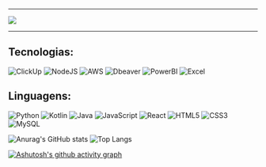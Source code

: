 <hr>
<img src="https://readme-typing-svg.herokuapp.com/?color=16FF00&size=35&center=true&vCenter=true&width=1000&lines=Olá,+me+chamo+Felipe+Souza+Panichi;Moro+em+São+Paulo,+SP;&https://git.io/typing-svg"/>
<hr>
<h2>Tecnologias:</h2>

  ![ClickUp](https://img.shields.io/badge/Clickup-%23323330.svg?style=for-the-badge&logo=clickup&logoColor=16FF00)
  ![NodeJS](https://img.shields.io/badge/node.js-%23323330?style=for-the-badge&logo=node.js&logoColor=16FF00)
  ![AWS](https://img.shields.io/badge/Clickup-%23323330.svg?style=for-the-badge&logo=amazonwebservices&logoColor=16FF00)
  ![Dbeaver](https://img.shields.io/badge/Dbeaver-%23323330.svg?style=for-the-badge&logo=dbeaver&logoColor=16FF00)
  ![PowerBI](https://img.shields.io/badge/PowerBI-%23323330.svg?style=for-the-badge&logo=&logoColor=16FF00)
  ![Excel](https://img.shields.io/badge/Excel-%23323330.svg?style=for-the-badge&logo=&logoColor=16FF00)
  
<h2>Linguagens:</h2>

![Python](https://img.shields.io/badge/python-%23323330?style=for-the-badge&logo=python&logoColor=16FF00)
![Kotlin](https://img.shields.io/badge/kotlin-%23323330.svg?style=for-the-badge&logo=kotlin&logoColor=16FF00)
![Java](https://img.shields.io/badge/java-%23323330.svg?style=for-the-badge&logo=openjdk&logoColor=16FF00)
![JavaScript](https://img.shields.io/badge/javascript-%23323330.svg?style=for-the-badge&logo=javascript&logoColor=16FF00)
![React](https://img.shields.io/badge/react-%23323330.svg?style=for-the-badge&logo=typescript&logoColor=16FF00)
![HTML5](https://img.shields.io/badge/html5-%23323330.svg?style=for-the-badge&logo=html5&logoColor=16FF00)
![CSS3](https://img.shields.io/badge/css3-%23323330.svg?style=for-the-badge&logo=css3&logoColor=16FF00)
![MySQL](https://img.shields.io/badge/mysql-%23323330.svg?style=for-the-badge&logo=mysql&logoColor=16FF00)


  
  ![Anurag's GitHub stats](https://github-readme-stats.vercel.app/api?username=FelipeS0uz4&size=compact&bg_color=0d1117&border_color=16FF00&title_color=16FF00&text_color=16FF00&custom_title=GitHub+Status) ![Top Langs](https://github-readme-stats-git-masterrstaa-rickstaa.vercel.app/api/top-langs/?username=FelipeS0uz4&layout=compact&bg_color=0d1117&border_color=16FF00&title_color=16FF00&text_color=16FF00&custom_title=Linguagens+Mais+Usadas) 
  



[![Ashutosh's github activity graph](https://github-readme-activity-graph.vercel.app/graph?username=FelipeS0uz4&bg=compact&bg_color=0d1117&border_color=16FF00&title_color=16FF00&text_color=16FF00&border=16FF00&line=16FF00&point=16FF00&theme=github-compact)](https://github.com/ashutosh00710/github-readme-activity-graph)
